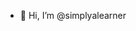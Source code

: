 - 👋 Hi, I’m @simplyalearner



<!---
simplyalearner/simplyalearner is a ✨ special ✨ repository because its `README.md` (this file) appears on your GitHub profile.
You can click the Preview link to take a look at your changes.
--->

